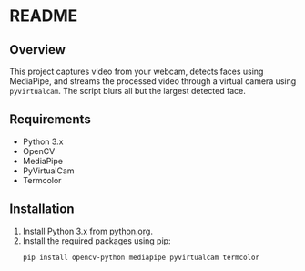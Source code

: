 # README

## Overview
This project captures video from your webcam, detects faces using MediaPipe, and streams the processed video through a virtual camera using `pyvirtualcam`. The script blurs all but the largest detected face.

## Requirements
- Python 3.x
- OpenCV
- MediaPipe
- PyVirtualCam
- Termcolor

## Installation
1. Install Python 3.x from [python.org](https://www.python.org/downloads/).
2. Install the required packages using pip:
   ```bash
   pip install opencv-python mediapipe pyvirtualcam termcolor
